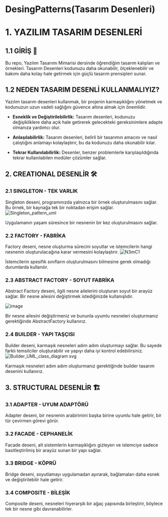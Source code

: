 # DesingPatterns(Tasarım Desenleri)

# 1. YAZILIM TASARIM DESENLERİ

## 1.1 GİRİŞ 🚀

 Bu repo, Yazılım Tasarımı Mimarisi dersinde öğrendiğim tasarım kalıpları ve örnekleri. Tasarım Desenleri kodunuzu daha okunabilir, ölçeklenebilir ve bakımı daha kolay hale getirmek için güçlü tasarım prensipleri sunar.

## 1.2 NEDEN TASARIM DESENLİ KULLANMALIYIZ?

Yazılım tasarım desenleri kullanmak, bir projenin karmaşıklığını yönetmek ve kodunuzun uzun vadeli sağlığını güvence altına almak için önemlidir.

- **Esneklik ve Değiştirilebilirlik:** Tasarım desenleri, kodunuzu değişikliklere daha açık hale getirerek gelecekteki gereksinimlere adapte olmanıza yardımcı olur.

- **Anlaşılabilirlik:** Tasarım desenleri, belirli bir tasarımın amacını ve nasıl çalıştığını anlamayı kolaylaştırır, bu da kodunuzu daha okunabilir kılar.

- **Tekrar Kullanılabilirlik:** Desenler, benzer problemlerle karşılaşıldığında tekrar kullanılabilen modüler çözümler sağlar.


## 2. CREATIONAL DESENLİR 🛠️

### 2.1 SINGLETON - TEK VARLIK

Singleton deseni, programınızda yalnızca bir örnek oluşturulmasını sağlar. Bu örnek, bir kaynağa tek bir noktadan erişim sağlar.
![Singleton_pattern_uml](https://github.com/aksoysoftware/DesingPatterns/assets/99371051/c189bc87-2014-4a92-8508-b77515f3703d)


Uygulamanın yaşam süresince bir nesnenin bir kez oluşturulmasını sağlar.

### 2.2 FACTORY - FABRİKA

Factory deseni, nesne oluşturma sürecini soyutlar ve istemcilerin hangi nesnenin oluşturulacağına karar vermesini kolaylaştırır.
![N3mC1](https://github.com/aksoysoftware/DesingPatterns/assets/99371051/f2066b19-7f43-4dac-a77c-57efb22400bc)

İstemcilerin spesifik sınıfların oluşturulmasını bilmesine gerek olmadığı durumlarda kullanılır.

### 2.3 ABSTRACT FACTORY - SOYUT FABRİKA

Abstract Factory deseni, ilgili nesne ailelerini oluşturan soyut bir arayüz sağlar. Bir nesne ailesini değiştirmek istediğinizde kullanışlıdır.

![image](https://github.com/aksoysoftware/DesingPatterns/assets/99371051/fbaa35c3-7a4e-490f-806c-741e8b7069ad)


Bir nesne ailesini değiştirmeniz ve bununla uyumlu nesneleri oluşturmanız gerektiğinde AbstractFactory kullanırız.

### 2.4 BUILDER - YAPI TAŞÇISI

Builder deseni, karmaşık nesneleri adım adım oluşturmayı sağlar. Bu sayede farklı temsilciler oluşturabilir ve yapıyı daha iyi kontrol edebilirsiniz.
![Builder_UML_class_diagram svg](https://github.com/aksoysoftware/DesingPatterns/assets/99371051/c8a6e5a5-37d0-4c4d-af04-f33ca5a71ef2)

Karmaşık nesneleri adım adım oluşturmanız gerektiğinde builder tasarım desenini kullanırız.

## 3. STRUCTURAL DESENLİR 🏗️

### 3.1 ADAPTER - UYUM ADAPTÖRÜ

Adapter deseni, bir nesnenin arabirimini başka birine uyumlu hale getirir, bir tür çevirmen görevi görür.

### 3.2 FACADE - CEPHANELİK

Facade deseni, alt sistemlerin karmaşıklığını gizleyen ve istemciye sadece basitleştirilmiş bir arayüz sunan bir yapı sağlar.

### 3.3 BRIDGE - KÖPRÜ

Bridge deseni, soyutlamayı uygulamadan ayırarak, bağlamaları daha esnek ve değiştirilebilir hale getirir.

### 3.4 COMPOSITE - BİLEŞİK

Composite deseni, nesneleri hiyerarşik bir ağaç yapısında birleştirir, böylece tek bir nesne gibi davranabilirler.
